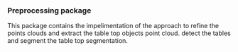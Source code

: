 ### Preprocessing package

This package contains the impelimentation of the approach to refine the points clouds and extract the table top objects point cloud. detect the tables and segment the table top segmentation. 